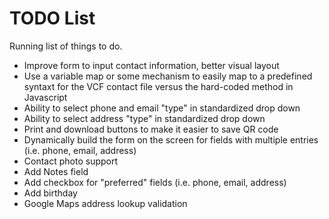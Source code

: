 # TODO List

Running list of things to do.

* Improve form to input contact information, better visual layout
* Use a variable map or some mechanism to easily map to a predefined syntaxt for the VCF contact file versus the hard-coded method in Javascript
* Ability to select phone and email "type" in standardized drop down
* Ability to select address "type" in standardized drop down
* Print and download buttons to make it easier to save QR code
* Dynamically build the form on the screen for fields with multiple entries (i.e. phone, email, address)
* Contact photo support
* Add Notes field
* Add checkbox for "preferred" fields (i.e. phone, email, address)
* Add birthday
* Google Maps address lookup validation

